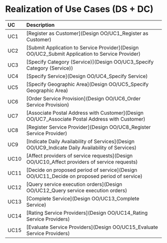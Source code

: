 # Realization of Use Cases (DS + DC)

| UC  | Description                                                               |                   
|:----|:------------------------------------------------------------------------|
| UC1 | [Register as Customer](Design OO/UC1_Register as Customer)   |
| UC2 | [Submit Application to Service Provider](Design OO/UC2_Submit Application to Service Provider)  |
| UC3 | [Specify Category (Service)](Design OO/UC3_Specify Category (Service))|
| UC4 | [Specify Service](Design OO/UC4_Specify Service)|
| UC5 | [Specify Geographic Area](Design OO/UC5_Specify Geographic Area)|
| UC6 | [Order Service Provision](Design OO/UC6_Order Service Provision)|
| UC7 | [Associate Postal Address with Customer](Design OO/UC7_Associate Postal Address with Customer)|
| UC8 | [Register Service Provider](Design OO/UC8_Register Service Provider)|
| UC9 | [Indicate Daily Availability of Services](Design OO/UC9_Indicate Daily Availability of Services)|
| UC10 | [Affect providers of service requests](Design OO/UC10_Affect providers of service requests)|
| UC11 | [Decide on proposed period of service](Design OO/UC11_Decide on proposed period of service)|
| UC12 | [Query service execution orders](Design OO/UC12_Query service execution orders)|
| UC13 | [Complete Service](Design OO/UC13_Complete Service)|
| UC14 | [Rating Service Providers](Design OO/UC14_Rating Service Providers)|
| UC15 | [Evaluate Service Providers](Design OO/UC15_Evaluate Service Providers)|